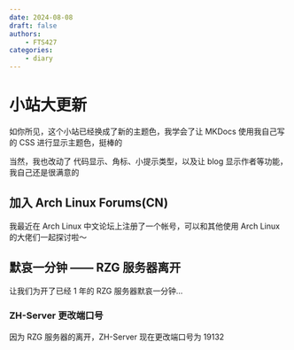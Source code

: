 ```yaml
---
date: 2024-08-08
draft: false
authors:
    - FTS427
categories:
    - diary
---
```


# 小站大更新

如你所见，这个小站已经换成了新的主题色，我学会了让 MKDocs 使用我自己写的 CSS 进行显示主题色，挺棒的

当然，我也改动了 代码显示、角标、小提示类型，以及让 blog 显示作者等功能，我自己还是很满意的

## 加入 Arch Linux Forums(CN)

我最近在 Arch Linux 中文论坛上注册了一个帐号，可以和其他使用 Arch Linux 的大佬们一起探讨啦～

## 默哀一分钟 —— RZG 服务器离开

让我们为开了已经 1 年的 RZG 服务器默哀一分钟...

### ZH-Server 更改端口号

因为 RZG 服务器的离开，ZH-Server 现在更改端口号为 19132
